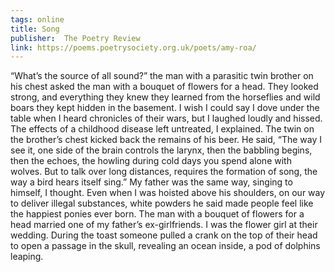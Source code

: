 ```yaml
---
tags: online
title: Song
publisher:  The Poetry Review
link: https://poems.poetrysociety.org.uk/poets/amy-roa/
---
```

“What’s the source of all sound?”
the man with a parasitic twin brother on his chest asked the man with a bouquet of flowers for a head.
They looked strong, and everything they knew they learned from the horseflies and wild boars they kept hidden in the basement.
I wish I could say I dove under the table when I heard chronicles of their wars, but I laughed loudly and hissed.
The effects of a childhood disease left untreated, I explained.
The twin on the brother’s chest kicked back the remains of his beer.
He said, “The way I see it, one side of the brain controls the larynx, then the babbling begins,
then the echoes,
the howling during cold days you spend alone with wolves.
But to talk over long distances, requires the formation of song,
the way a bird hears itself sing.”
My father was the same way,
singing to himself, I thought.
Even when I was hoisted above his shoulders,
on our way to deliver illegal substances,
white powders he said made people feel like the happiest ponies ever born.
The man with a bouquet of flowers for a head
married one of my father’s ex-girlfriends.
I was the flower girl at their wedding.
During the toast
someone pulled a crank on the top of their head
to open a passage in the skull,
revealing an ocean inside,
a pod of dolphins leaping.